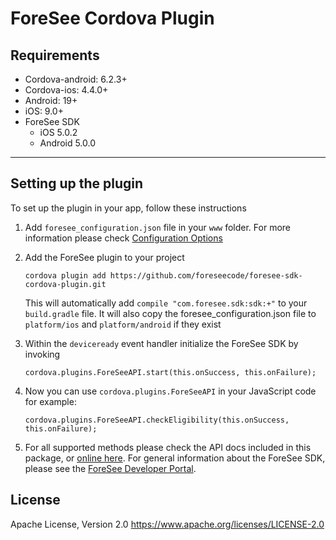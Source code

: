 # ForeSee Cordova Plugin

## Requirements 

* Cordova-android: 6.2.3+
* Cordova-ios: 4.4.0+
* Android: 19+
* iOS: 9.0+
* ForeSee SDK
    * iOS 5.0.2
    * Android 5.0.0

----
## Setting up the plugin

To set up the plugin in your app, follow these instructions

1. Add `foresee_configuration.json` file in your `www` folder. For more information please check [Configuration Options](https://developer.foresee.com/docs/configuration-1)

2. Add the ForeSee plugin to your project 

   ```
   cordova plugin add https://github.com/foreseecode/foresee-sdk-cordova-plugin.git
   ```

   This will automatically add `compile "com.foresee.sdk:sdk:+"` to your `build.gradle` file. 
   It will also copy the foresee_configuration.json file to `platform/ios` and `platform/android` if they exist

3. Within the `deviceready` event handler initialize the ForeSee SDK by invoking 

    ```
    cordova.plugins.ForeSeeAPI.start(this.onSuccess, this.onFailure);
    ```

4. Now you can use `cordova.plugins.ForeSeeAPI` in your JavaScript code for example:

   ```
   cordova.plugins.ForeSeeAPI.checkEligibility(this.onSuccess, this.onFailure);
   ```

5. For all supported methods please check the API docs included in this package, or [online here](http://developer.foresee.com/downloads/sdk/mobile/cordova/current/docs/index.html). For general information about the ForeSee SDK, please see the [ForeSee Developer Portal](https://developer.foresee.com/).
   
   
   
## License 
Apache License, Version 2.0 
https://www.apache.org/licenses/LICENSE-2.0
